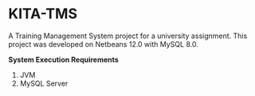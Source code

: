 # KITA-TMS
A Training Management System project for a university assignment. This project was developed on Netbeans 12.0 with MySQL 8.0.

<b>System Execution Requirements</b>
<ol>
<li>JVM</li>
<li>MySQL Server</li>
</ol>
